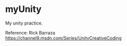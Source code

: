 # myUnity
My unity practice.

Reference:
Rick Barraza https://channel9.msdn.com/Series/UnityCreativeCoding
